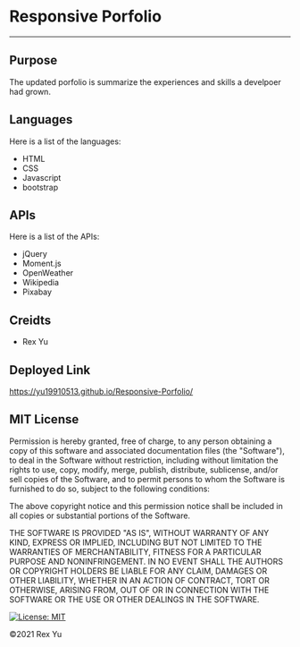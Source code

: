 # Responsive Porfolio
- - - -
## Purpose

The updated porfolio is summarize the experiences and skills a develpoer had grown.
 
## Languages

Here is a list of the languages:

* HTML
* CSS
* Javascript
* bootstrap

## APIs

Here is a list of the APIs:

* jQuery
* Moment.js
* OpenWeather
* Wikipedia
* Pixabay

## Creidts
* Rex Yu


## Deployed Link
https://yu19910513.github.io/Responsive-Porfolio/


## MIT License

Permission is hereby granted, free of charge, to any person obtaining a copy of this software and associated documentation files (the "Software"), to deal in the Software without restriction, including without limitation the rights to use, copy, modify, merge, publish, distribute, sublicense, and/or sell copies of the Software, and to permit persons to whom the Software is furnished to do so, subject to the following conditions:

The above copyright notice and this permission notice shall be included in all copies or substantial portions of the Software.

THE SOFTWARE IS PROVIDED "AS IS", WITHOUT WARRANTY OF ANY KIND, EXPRESS OR IMPLIED, INCLUDING BUT NOT LIMITED TO THE WARRANTIES OF MERCHANTABILITY, FITNESS FOR A PARTICULAR PURPOSE AND NONINFRINGEMENT. IN NO EVENT SHALL THE AUTHORS OR COPYRIGHT HOLDERS BE LIABLE FOR ANY CLAIM, DAMAGES OR OTHER LIABILITY, WHETHER IN AN ACTION OF CONTRACT, TORT OR OTHERWISE, ARISING FROM, OUT OF OR IN CONNECTION WITH THE SOFTWARE OR THE USE OR OTHER DEALINGS IN THE SOFTWARE.

[![License: MIT](https://img.shields.io/badge/License-MIT-yellow.svg)](https://opensource.org/licenses/MIT)

©2021 Rex Yu
